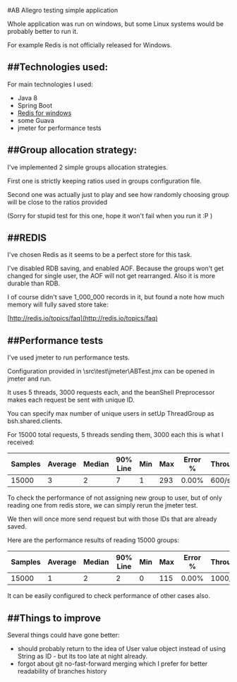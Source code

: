 #AB Allegro testing simple application

Whole application was run on windows, but some Linux systems would be probably better to run it.

For example Redis is not officially released for Windows.

##Technologies used:
-------

For main technologies I used:

* Java 8
* Spring Boot
* [Redis for windows](https://github.com/MSOpenTech/redis)
* some Guava
* jmeter for performance tests

##Group allocation strategy:
-------

I've implemented 2 simple groups allocation strategies.

First one is strictly keeping ratios used in groups configuration file.

Second one was actually just to play and see how randomly choosing group will be close to the ratios provided

(Sorry for stupid test for this one, hope it won't fail when you run it :P )

##REDIS
-------

I've chosen Redis as it seems to be a perfect store for this task.

I've disabled RDB saving, and enabled AOF. Because the groups won't get changed for single user, the AOF will not get rearranged.
Also it is more durable than RDB.

I of course didn't save 1_000_000 records in it, but found a note how much memory will fully saved store take:

[http://redis.io/topics/faq](http://redis.io/topics/faq)

##Performance tests
-------

I've used jmeter to run performance tests.

Configuration provided in \src\test\jmeter\ABTest.jmx can be opened in jmeter and run.

It uses 5 threads, 3000 requests each, and the beanShell Preprocessor makes each request be sent with unique ID.

You can specify max number of unique users in setUp ThreadGroup as bsh.shared.clients.

For 15000 total requests, 5 threads sending them, 3000 each this is what I received:

| Samples | Average | Median |  90% Line | Min | Max | Error % | Throughput | KB/sec |
|-------------|-------------|-------------|-------------|-------------|-------------|-------------|-------------|-------------|
| 15000  | 3  | 2  | 7  | 1  | 293 | 0.00% | 600/s | 109 |

To check the performance of not assigning new group to user, but of only reading one from redis store, we can simply rerun the jmeter test.

We then will once more send request but with those IDs that are already saved.

Here are the performance results of reading 15000 groups:

| Samples | Average | Median |  90% Line | Min | Max | Error % | Throughput | KB/sec |
|-------------|-------------|-------------|-------------|-------------|-------------|-------------|-------------|-------------|
| 15000  | 1  | 2  | 2  | 0  | 115 | 0.00% | 1000/s | 183 |

It can be easily configured to check performance of other cases also.

##Things to improve
-------

Several things could have gone better:

* should probably return to the idea of User value object instead of using String as ID - but its too late at night already.
* forgot about git no-fast-forward merging which I prefer for better readability of branches history